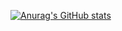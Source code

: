 [![Anurag's GitHub stats](https://github-readme-stats.vercel.app/api?username=yinppp)](https://github.com/anuraghazra/github-readme-stats)
